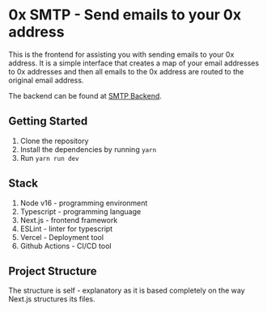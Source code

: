 # 0x SMTP - Send emails to your 0x address

This is the frontend for assisting you with sending emails to your 0x address. It is a simple interface that creates a map of your email addresses to 0x addresses and then all emails to the 0x address are routed to the original email address.

The backend can be found at [SMTP Backend](https://github.com/prasunka/postal-routing-server).

## Getting Started

1. Clone the repository
2. Install the dependencies by running `yarn`
3. Run `yarn run dev`

## Stack

1. Node v16 - programming environment
2. Typescript - programming language
3. Next.js - frontend framework
4. ESLint - linter for typescript
5. Vercel - Deployment tool
6. Github Actions - CI/CD tool

## Project Structure

The structure is self - explanatory as it is based completely on the way Next.js structures its files.